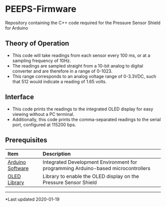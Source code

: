 # PEEPS-Firmware
Repository containing the C++ code required for the Pressure Sensor Shield for Arduino

## Theory of Operation
* This code will take readings from each sensor every 100 ms, or at a sampling frequency of 10Hz.
* The readings are sampled straight from a 10-bit analog to digital converter and are therefore in a range of 0-1023.
* This range corresponds to an analog voltage range of 0-3.3VDC, such that 512 would indicate a reading of 1.65 volts.

## Interface
* This code prints the readings to the integrated OLED display for easy viewing without a PC terminal.
* Additionally, this code prints the comma-separated readings to the serial port, configured at 115200 bps.

## Prerequisites
|**Item**|**Description**|
|:-------|:--------------|
|[Arduino Software](www.arduino.cc/en/Main/Software)|Integrated Development Environment for programming Arduino-based microcontrollers|
|[OLED Library](SparkFun_Micro_OLED_Arduino_Library-master.zip)|Library to enable the OLED display on the Pressure Sensor Shield|

---
*Last updated 2020-01-19
